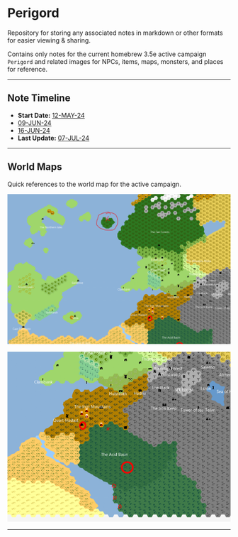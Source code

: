 # Perigord
Repository for storing any associated notes in markdown or other formats for easier viewing & sharing. <br>

Contains only notes for the current homebrew 3.5e active campaign `Perigord` and related images for NPCs, items, maps,
monsters, and places for reference.

--------------------------

## Note Timeline
- **Start Date:** [12-MAY-24](DnD%20Notebook/Session%20Notes/12-MAY-24.md) <br>
- [09-JUN-24](DnD%20Notebook/Session%20Notes/09-JUN-24.md) <br>
- [16-JUN-24](DnD%20Notebook/Session%20Notes/16-JUN-24.md) <br>
- **Last Update:** [07-JUL-24](DnD%20Notebook/Session%20Notes/07-JUL-24.md) <br>

-------------------------

## World Maps
Quick references to the world map for the active campaign.

![](Images/Maps/Overworld_Map_0.png) <br>

![](Images/Maps/Overworld_Map_1.png) <br>

------------------------

